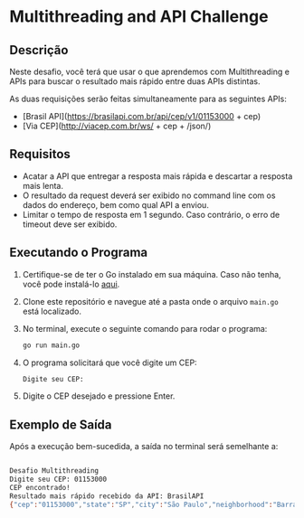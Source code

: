 # Multithreading and API Challenge

## Descrição

Neste desafio, você terá que usar o que aprendemos com Multithreading e APIs para buscar o resultado mais rápido entre duas APIs distintas.

As duas requisições serão feitas simultaneamente para as seguintes APIs:
- [Brasil API](https://brasilapi.com.br/api/cep/v1/01153000 + cep)
- [Via CEP](http://viacep.com.br/ws/ + cep + /json/)

## Requisitos

- Acatar a API que entregar a resposta mais rápida e descartar a resposta mais lenta.
- O resultado da request deverá ser exibido no command line com os dados do endereço, bem como qual API a enviou.
- Limitar o tempo de resposta em 1 segundo. Caso contrário, o erro de timeout deve ser exibido.

## Executando o Programa

1. Certifique-se de ter o Go instalado em sua máquina. Caso não tenha, você pode instalá-lo [aqui](https://golang.org/dl/).

2. Clone este repositório e navegue até a pasta onde o arquivo `main.go` está localizado.

3. No terminal, execute o seguinte comando para rodar o programa:
    ```sh
    go run main.go
    ```

4. O programa solicitará que você digite um CEP:
    ```sh
    Digite seu CEP:
    ```

5. Digite o CEP desejado e pressione Enter.

## Exemplo de Saída

Após a execução bem-sucedida, a saída no terminal será semelhante a:

```sh

Desafio Multithreading
Digite seu CEP: 01153000
CEP encontrado!
Resultado mais rápido recebido da API: BrasilAPI
{"cep":"01153000","state":"SP","city":"São Paulo","neighborhood":"Barra Funda","street":"Rua Vitorino Carmilo","service":"open-cep"}


